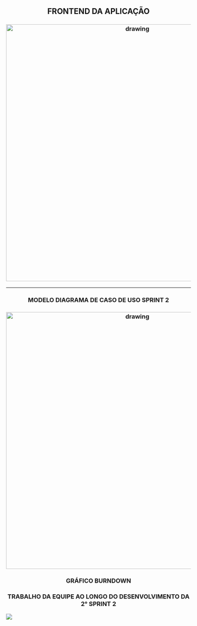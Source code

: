    <h2 align = "center"> FRONTEND DA APLICAÇÃO </h2>

   <h3 align = "center">  <img src="https://i.imgur.com/Ajn2vTi.gif"   alt="drawing" width =700 </h3>

   <p align ="center">

   <p align "center">

   <hr>

   <p align ="center">

   <h3 align="center"> MODELO DIAGRAMA DE CASO DE USO SPRINT 2 </h3>

   <h3 align = "center">  <img src="https://i.imgur.com/WZYwoz5.jpg"   alt="drawing" width =700 </h3>

   <h3 align = "center"> GRÁFICO BURNDOWN </h3>
   <h3 align = "center"> TRABALHO DA EQUIPE AO LONGO DO DESENVOLVIMENTO DA 2° SPRINT 2 </h3>
  </h5>

![](https://user-images.githubusercontent.com/73767256/115142645-4f4cec80-a019-11eb-9752-e58285614ea1.png)

  <p align "center">

   